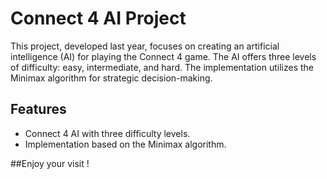 # Connect 4 AI Project

This project, developed last year, focuses on creating an artificial intelligence (AI) for playing the Connect 4 game. The AI offers three levels of difficulty: easy, intermediate, and hard. The implementation utilizes the Minimax algorithm for strategic decision-making.

## Features

- Connect 4 AI with three difficulty levels.
- Implementation based on the Minimax algorithm.

##Enjoy your visit !
